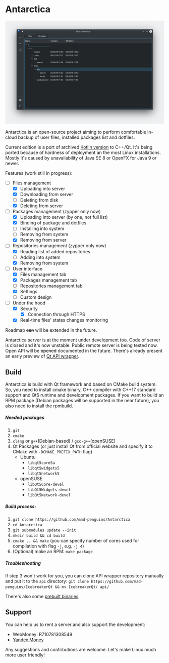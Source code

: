 # Antarctica
![screenshot of sample](screenshots/mainscreen.png)

Antarctica is an open-source project aiming to perform comfortable in-cloud backup of user files, installed packages list and dotfiles.

Current edition is a port of archived [Kotlin version](https://github.com/mad-penguins/AntarcticaKt) to C++/Qt.
It's being ported because of hardness of deployment an the most Linux installations.
Mostly it's caused by unavailability of Java SE 8 or OpenFX for Java 9 or newer.

Features (work still in progress):
- [ ] Files management
    - [x] Uploading into server
    - [x] Downloading from server
    - [ ] Deleting from disk
    - [x] Deleting from server
- [ ] Packages management (zypper only now)
    - [x] Uploading into server (by one, not full list)
    - [x] Binding of package and dotfiles
    - [ ] Installing into system
    - [ ] Removing from system
    - [x] Removing from server
- [ ] Repositories management (zypper only now)
    - [x] Reading list of added repositories
    - [ ] Adding into system
    - [x] Removing from system
- [ ] User interface
    - [x] Files management tab
    - [x] Packages management tab
    - [ ] Repositories management tab
    - [x] Settings
    - [ ] Custom design
 - [ ] Under the hood
    - [x] Security
        - [x] Connection through HTTPS
    - [x] Real-time files' states changes monitoring

Roadmap ~~can~~ will be extended in the future.

Antarctica server is at the moment under development too. Code of server is closed and it's now unstable.
Public remote server is being tested now. Open API will be ~~opened~~ documented in the future.
There's already present an early preview of [Qt API wrapper](https://github.com/mad-penguins/IcebreakerQt).

## Build
Antarctica is build with Qt framework and based on CMake build system.
So, you need to install cmake binary, C++ compiler with C++17 standard support and Qt5 runtime and development packages.
If you want to build an RPM package (Debian packages will be supported in the near future), you also need to install the rpmbuild.

##### Needed packages
1. `git`
2. `cmake`
3. `clang` or `g++`(Debian-based) / `gcc-g++`(openSUSE)
4.  Qt Packages (or just install Qt from official website and specify it to CMake with `-DCMAKE_PREFIX_PATH` flag)
    - Ubuntu
        - `libqt5core5a`
        - `libqt5widgets5`
        - `libqt5network5`
    - openSUSE
        - `libQt5Core-devel`
        - `libQt5Widgets-devel`
        - `libQt5Network-devel`

##### Build process:
1. `git clone https://github.com/mad-penguins/Antarctica`
2. `cd Antarctica`
3. `git submodules update --init`
4. `mkdir build && cd build`
5. `cmake .. && make` (you can specify number of cores used for compilation with flag `-j`, e.g. `-j 4`)
6. (Optional) make an RPM: `make package`

##### Troubleshooting
If step 3 won't  work for you, you can clone API wrapper repository manually and put it to the `api` directory:
`git clone https://github.com/mad-penguins/IcebreakerQt && mv IcebreakerQt/ api/`

There's also some [prebuilt binaries](https://github.com/mad-penguins/Antarctica/releases).

## Support
You can help us to rent a server and also support the development:
- WebMoney: R710781308549
- [Yandex Money](https://money.yandex.ru/to/410015281707280)

Any suggestions and contributions are welcome. Let's make Linux much more user friendly!
